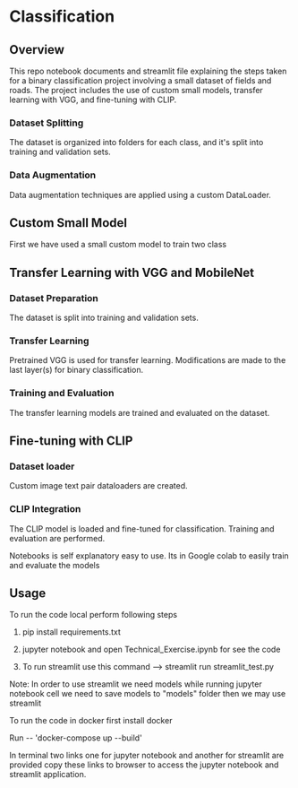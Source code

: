 # Classification 

## Overview

This repo notebook documents and streamlit file explaining the steps taken for a binary classification project involving a small dataset of fields and roads. The project includes the use of custom small models, transfer learning with VGG, and fine-tuning with CLIP.



### Dataset Splitting

The dataset is organized into folders for each class, and it's split into training and validation sets.

### Data Augmentation

Data augmentation techniques are applied using a custom DataLoader.

## Custom Small Model
First we have used a small custom model to train two class

## Transfer Learning with VGG and MobileNet

### Dataset Preparation

The dataset is split into training and validation sets.

### Transfer Learning

Pretrained VGG is used for transfer learning. Modifications are made to the last layer(s) for binary classification.

### Training and Evaluation

The transfer learning models are trained and evaluated on the dataset.

## Fine-tuning with CLIP

### Dataset loader

Custom image text pair dataloaders are created.

### CLIP Integration

The CLIP model is loaded and fine-tuned for classification. Training and evaluation are performed.


Notebooks is self explanatory easy to use. Its in Google colab to easily train and evaluate the models 


## Usage

To run the code local perform following steps


1. pip install requirements.txt

2. jupyter notebook and open Technical_Exercise.ipynb for see the code

3. To run streamlit use this command --> streamlit run streamlit_test.py


Note: In order to use streamlit we need models while running jupyter notebook cell we need to save models to  "models" folder then we may use streamlit 



To run the code in docker first install docker

Run -- 'docker-compose up --build'

In terminal two links one for jupyter notebook and another for streamlit are provided copy these links to browser to access the jupyter notebook and streamlit application.





